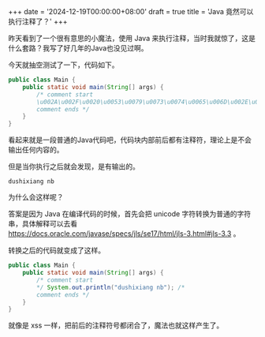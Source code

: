 +++
date = '2024-12-19T00:00:00+08:00'
draft = true
title = 'Java 竟然可以执行注释了？'
+++

昨天看到了一个很有意思的小魔法，使用 Java 来执行注释，当时我就惊了，这是什么套路？我写了好几年的Java也没见过啊。

今天就抽空测试了一下，代码如下。

```java
public class Main {  
    public static void main(String[] args) {  
        /* comment start  
        \u002A\u002F\u0020\u0053\u0079\u0073\u0074\u0065\u006D\u002E\u006F\u0075\u0074\u002E\u0070\u0072\u0069\u006E\u0074\u006C\u006E\u0028\u0022\u0064\u0075\u0073\u0068\u0069\u0078\u0069\u0061\u006E\u0067\u0020\u006E\u0062\u0022\u0029\u003B\u0020\u002F\u002A  
        comment ends */    
    }  
}
```

看起来就是一段普通的Java代码吧，代码块内部前后都有注释符，理论上是不会输出任何内容的。

但是当你执行之后就会发现，是有输出的。

```shell
dushixiang nb
```

为什么会这样呢？

答案是因为 Java 在编译代码的时候，首先会把 unicode 字符转换为普通的字符串，具体解释可以去看 https://docs.oracle.com/javase/specs/jls/se17/html/jls-3.html#jls-3.3 。

转换之后的代码就变成了这样。

```java
public class Main {
    public static void main(String[] args) {
        /* comment start
        */ System.out.println("dushixiang nb"); /*
        comment ends */
    }
}
```

就像是 xss 一样，把前后的注释符号都闭合了，魔法也就这样产生了。